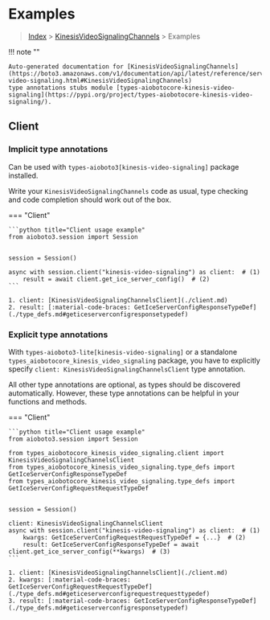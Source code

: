 # Examples

> [Index](../README.md) > [KinesisVideoSignalingChannels](./README.md) > Examples

!!! note ""

    Auto-generated documentation for [KinesisVideoSignalingChannels](https://boto3.amazonaws.com/v1/documentation/api/latest/reference/services/kinesis-video-signaling.html#KinesisVideoSignalingChannels)
    type annotations stubs module [types-aiobotocore-kinesis-video-signaling](https://pypi.org/project/types-aiobotocore-kinesis-video-signaling/).

## Client

### Implicit type annotations

Can be used with `types-aioboto3[kinesis-video-signaling]` package installed.

Write your `KinesisVideoSignalingChannels` code as usual,
type checking and code completion should work out of the box.



=== "Client"

    ```python title="Client usage example"
    from aioboto3.session import Session


    session = Session()

    async with session.client("kinesis-video-signaling") as client:  # (1)
        result = await client.get_ice_server_config()  # (2)
    ```

    1. client: [KinesisVideoSignalingChannelsClient](./client.md)
    2. result: [:material-code-braces: GetIceServerConfigResponseTypeDef](./type_defs.md#geticeserverconfigresponsetypedef) 






### Explicit type annotations

With `types-aioboto3-lite[kinesis-video-signaling]`
or a standalone `types_aiobotocore_kinesis_video_signaling` package, you have to explicitly specify
`client: KinesisVideoSignalingChannelsClient` type annotation.

All other type annotations are optional, as types should be discovered automatically.
However, these type annotations can be helpful in your functions and methods.


=== "Client"

    ```python title="Client usage example"
    from aioboto3.session import Session

    from types_aiobotocore_kinesis_video_signaling.client import KinesisVideoSignalingChannelsClient
    from types_aiobotocore_kinesis_video_signaling.type_defs import GetIceServerConfigResponseTypeDef
    from types_aiobotocore_kinesis_video_signaling.type_defs import GetIceServerConfigRequestRequestTypeDef


    session = Session()

    client: KinesisVideoSignalingChannelsClient
    async with session.client("kinesis-video-signaling") as client:  # (1)
        kwargs: GetIceServerConfigRequestRequestTypeDef = {...}  # (2)
        result: GetIceServerConfigResponseTypeDef = await client.get_ice_server_config(**kwargs)  # (3)
    ```

    1. client: [KinesisVideoSignalingChannelsClient](./client.md)
    2. kwargs: [:material-code-braces: GetIceServerConfigRequestRequestTypeDef](./type_defs.md#geticeserverconfigrequestrequesttypedef) 
    3. result: [:material-code-braces: GetIceServerConfigResponseTypeDef](./type_defs.md#geticeserverconfigresponsetypedef) 






